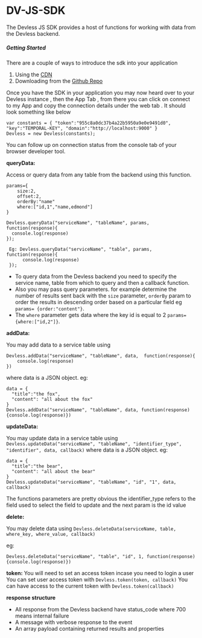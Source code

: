 # DV-JS-SDK
The Devless JS SDK provides a host of functions for working with data from the Devless backend.

##### Getting Started
There are a couple of ways to introduce the  sdk into your application 
1. Using the [CDN](http://library.devless.io/cdn/dv-beta-1/dv_sdk.js)  
2. Downloading from the [Github Repo](https://github.com/DevlessTeam/DV-JS-SDK/edit/master/README.md)

Once you have the SDK in your application you may now heard over to your Devless instance , then the App Tab , from there you can click on connect to my App and copy the connection details under the web tab . It should look something like below
```
var constants = { "token":"955c8a0dc37b4a22b5950a9e0e9491d0", "key":"TEMPORAL-KEY", "domain":"http://localhost:9000" }
Devless = new Devless(constants);
```
 You can follow up on connection status from the console tab of your browser developer tool.

**queryData:**

Access or query data from any table from the backend using this function.

```
params={
    size:2,
    offset:2,
    orderBy:"name"
    where:["id,1","name,edmond"]
}

Devless.queryData("serviceName", "tableName", params, function(response){
  console.log(response)
});

 Eg: Devless.queryData("serviceName", "table", params, function(response){
      console.log(response)
 });
```

* To query data from the Devless backend you need  to specify the service name, table from which to query  and then a callback function.
* Also you may pass query parameters. for example determine the number of results sent back with the ``size`` parameter,
``orderBy`` param to order the results in descending order based  on a particular field eg ``params= {order:"content"}``.
* The ``where`` parameter gets data where the key id is equal to 2 ``params= {where:["id,2"]}``.

**addData:**

You may add data to a service table using 
```
Devless.addData("serviceName", "tableName", data,  function(response){
    console.log(response)
})
 ```
where data is a JSON object.
eg:

```
data = {
  "title":"the fox",
  "content": "all about the fox"
}
Devless.addData("serviceName", "tableName", data, function(response){console.log(response)})
```
**updateData:**

You may update data in a service table using ``Devless.updateData("serviceName", "tableName", "identifier_type", "identifier", data, callback)``
where data is a JSON object.
eg:

```
data = {
  "title":"the bear",
  "content": "all about the bear"
}
Devless.updateData("serviceName", "tableName", "id", "1", data, callback)
```
The functions parameters are pretty obvious the identifier_type refers to the field used to select the field to update and the next param is the id value 

**delete:**

You may delete data  using ``Devless.deleteData(serviceName, table, where_key, where_value, callback)``

eg:

```
Devless.deleteData("serviceName", "table", "id", 1, function(response){console.log(response)})
```
**token:**
You will need to set an access token incase you need to login a user 
You can set user access token with ``Devless.token(token, callback)``
You can have access to the current token with ``Devless.token(callback)``

**response structure**
* All response from the Devless backend have status_code where 700 means internal failure
* A message with verbose response to the event 
* An array payload containing returned results and properties 





